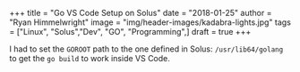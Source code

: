 +++
title  = "Go VS Code Setup on Solus"
date   = "2018-01-25"
author = "Ryan Himmelwright"
image  = "img/header-images/kadabra-lights.jpg"
tags   = ["Linux", "Solus","Dev", "GO", "Programming",]
draft  = true
+++

I had to set the `GOROOT` path to the one defined in Solus: `/usr/lib64/golang` to get the `go build` to work inside VS Code.
